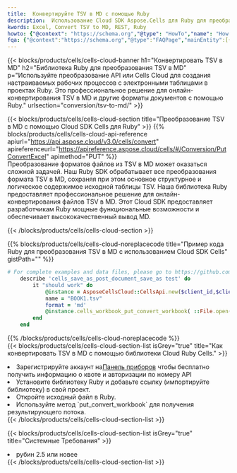 ```yaml
---
title:  Конвертируйте TSV в MD с помощью Ruby
description:  Использование Cloud SDK Aspose.Cells для Ruby для преобразования файла формата TSV в файл формата MD.
kwords: Excel, Convert TSV to MD, REST, Ruby
howto: {"@context": "https://schema.org","@type": "HowTo","name": "How to convert TSV to MD using the Cells Cloud Ruby library.","description": "How to convert TSV to MD using the Cells Cloud Ruby library.","image": {"@type": "ImageObject"},"url": "/ruby/conversion/tsv-to-md/","step": [{ "@type": "HowToStep","name": "How to convert TSV to MD using the Cells Cloud Ruby library. step 1", "image": {"@type": "ImageObject",},"url": "/ruby/conversion/tsv-to-md/","text": "Register an account at <a href='https://dashboard.aspose.cloud/'>Dashboard</a> to get free API quota & authorization details",},{ "@type": "HowToStep","name": "How to convert TSV to MD using the Cells Cloud Ruby library. step 1", "image": {"@type": "ImageObject",},"url": "/ruby/conversion/tsv-to-md/","text": "Install Ruby library and add the reference (import the library) to your project.",},{ "@type": "HowToStep","name": "How to convert TSV to MD using the Cells Cloud Ruby library. step 1", "image": {"@type": "ImageObject",},"url": "/ruby/conversion/tsv-to-md/","text": "Open the source file in Ruby.",},{ "@type": "HowToStep","name": "How to convert TSV to MD using the Cells Cloud Ruby library. step 1", "image": {"@type": "ImageObject",},"url": "/ruby/conversion/tsv-to-md/","text": "Use the `put_convert_workbook` method to retrieve the resulting stream.",}, ],"supply": {"@type": "HowToSupply","name": "document"},"tool": [{"@type": "HowToTool","name": "RubyMine, Visual Studio Code, Aptana Studio, NetBeans"},{"@type": "HowToTool","name": "Aspose Cells"}],"totalTime": "PT6M"}
fqa: {"@context":"https://schema.org","@type":"FAQPage","mainEntity":[{"@type":"Question","name":"Why convert file formats in C# using REST API?","acceptedAnswer":{"@type":"Answer","text":"Documents are encoded in many ways, and some files may be incompatible with the software you use. To open and read such files, just convert them to appropriate file formats.<br/><ol><li>Install .NET SDK and add the reference (import the library) to your project.</li><li>Open the source file in C# using REST API.</li><li>Call the PutConvertWorkbookRequest() method, passing an output filename with required extension.</li><li>Get the result of conversion as a separate file.</li></ol>"}},{"@type":"Question","name":"What file formats can I convert with your C# library?","acceptedAnswer":{"@type":"Answer","text":"We support a variety of file formats for conversion using .NET library, including XLSX, Excel, xls , PDF, CSV, HTML, Markdown, XML, PNG, JPG, TIFF, Json, TXT and many more."}},{"@type":"Question","name":"What is the maximum allowed file size for conversion using this .NET library?","acceptedAnswer":{"@type":"Answer","text":"There are no file size limits for format conversions using .NET library."}}]}
---
```

{{< blocks/products/cells/cells-cloud-banner h1="Конвертировать TSV в MD" h2="Библиотека Ruby для преобразования TSV в MD" p="Используйте преобразование API или Cells Cloud для создания настраиваемых рабочих процессов с электронными таблицами в проектах Ruby. Это профессиональное решение для онлайн-конвертирования TSV в MD и другие форматы документов с помощью Ruby." urlsection="conversion/tsv-to-md/" >}}

{{< blocks/products/cells/cells-cloud-section title="Преобразование TSV в MD с помощью Cloud SDK Cells для Ruby" >}}
{{% blocks/products/cells/cells-cloud-api-reference apiurl="https://api.aspose.cloud/v3.0/cells/convert" apireferenceurl="https://apireference.aspose.cloud/cells/#/Conversion/PutConvertExcel" apimethod="PUT" %}}
<br/>
Преобразование форматов файлов из TSV в MD может оказаться сложной задачей. Наш Ruby SDK обрабатывает все преобразования формата TSV в MD, сохраняя при этом основное структурное и логическое содержимое исходной таблицы TSV. Наша библиотека Ruby предоставляет профессиональное решение для онлайн-конвертирования файлов TSV в MD. Этот Cloud SDK предоставляет разработчикам Ruby мощные функциональные возможности и обеспечивает высококачественный вывод MD.

{{< /blocks/products/cells/cells-cloud-section >}}

{{% blocks/products/cells/cells-cloud-noreplacecode title="Пример кода Ruby для преобразования TSV в MD с использованием Cloud SDK Cells" gistPath="" %}}
 
```ruby
# For complete examples and data files, please go to https://github.com/aspose-cells-cloud/aspose-cells-cloud-ruby/
    describe 'cells_save_as_post_document_save_as test' do
        it "should work" do
            @instance = AsposeCellsCloud::CellsApi.new($client_id,$client_secret,"v3.0","https://api.aspose.cloud/")
            name = "BOOK1.tsv"
            format = 'md'
            @instance.cells_workbook_put_convert_workbook( ::File.open(File.expand_path("data/"+name),"r")  {|io| io.read(io.size) },{:format=>format})     
        end
    end
```
 
{{% /blocks/products/cells/cells-cloud-noreplacecode %}}
<br/>
{{< blocks/products/cells/cells-cloud-section-list isGrey="true" title="Как конвертировать TSV в MD с помощью библиотеки Cloud Ruby Cells." >}}
<li> Зарегистрируйте аккаунт на<a href="https://dashboard.aspose.cloud/">Панель приборов</a> чтобы бесплатно получить информацию о квоте и авторизации по номеру API</li>
<li>Установите библиотеку Ruby и добавьте ссылку (импортируйте библиотеку) в свой проект.</li>
<li>Откройте исходный файл в Ruby.</li>
<li>Используйте метод `put_convert_workbook` для получения результирующего потока.</li>
{{< /blocks/products/cells/cells-cloud-section-list >}}

{{< blocks/products/cells/cells-cloud-section-list isGrey="true" title="Системные Требования" >}}
<li>рубин 2.5 или новее</li>
{{< /blocks/products/cells/cells-cloud-section-list >}}

